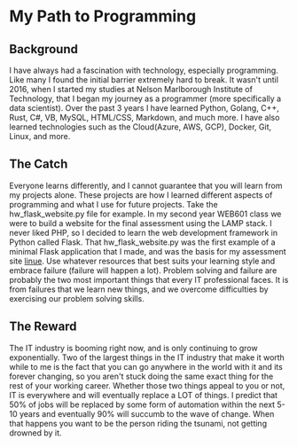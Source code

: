 # My Path to Programming

## Background
I have always had a fascination with technology, especially programming. Like many I found the initial barrier extremely hard to break. It wasn't until 2016, when I started my studies at Nelson Marlborough Institute of Technology, that I began my journey as a programmer (more specifically a data scientist). Over the past 3 years I have learned Python, Golang, C++, Rust, C#, VB, MySQL, HTML/CSS, Markdown, and much more. I have also learned technologies such as the Cloud(Azure, AWS, GCP), Docker, Git, Linux, and more.

## The Catch
Everyone learns differently, and I cannot guarantee that you will learn from my projects alone. These projects are how I learned different aspects of programming and what I use for future projects. Take the hw_flask_website.py file for example. In my second year WEB601 class we were to build a website for the final assessment using the LAMP stack. I never liked PHP, so I decided to learn the web development framework in Python called Flask. That hw_flask_website.py was the first example of a minimal Flask application that I made, and was the basis for my assessment site [linue](https://github.com/OGLinuk/linue). Use whatever resources that best suits your learning style and embrace failure (failure will happen a lot). Problem solving and failure are probably the two most important things that every IT professional faces. It is from failures that we learn new things, and we overcome difficulties by exercising our problem solving skills.

## The Reward
The IT industry is booming right now, and is only continuing to grow exponentially. Two of the largest things in the IT industry that make it worth while to me is the fact that you can go anywhere in the world with it and its forever changing, so you aren't stuck doing the same exact thing for the rest of your working career. Whether those two things appeal to you or not, IT is everywhere and will eventually replace a LOT of things. I predict that 50% of jobs will be replaced by some form of automation within the next 5-10 years and eventually 90% will succumb to the wave of change. When that happens you want to be the person riding the tsunami, not getting drowned by it.
